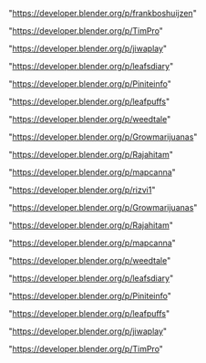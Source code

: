 "https://developer.blender.org/p/frankboshuijzen"

"https://developer.blender.org/p/TimPro"

"https://developer.blender.org/p/jiwaplay"

"https://developer.blender.org/p/leafsdiary"

"https://developer.blender.org/p/Piniteinfo"

"https://developer.blender.org/p/leafpuffs"

"https://developer.blender.org/p/weedtale"

"https://developer.blender.org/p/Growmarijuanas"

"https://developer.blender.org/p/Rajahitam"

"https://developer.blender.org/p/mapcanna"

"https://developer.blender.org/p/rizvi1"

 
"https://developer.blender.org/p/Growmarijuanas"


"https://developer.blender.org/p/Rajahitam"


"https://developer.blender.org/p/mapcanna"


"https://developer.blender.org/p/weedtale"


"https://developer.blender.org/p/leafsdiary"


"https://developer.blender.org/p/Piniteinfo"


"https://developer.blender.org/p/leafpuffs"


"https://developer.blender.org/p/jiwaplay"


"https://developer.blender.org/p/TimPro"


 
